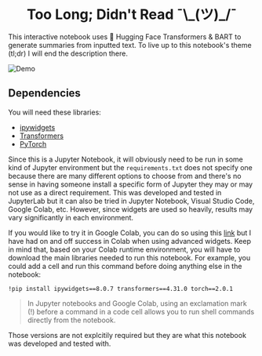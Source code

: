 <h1 align="center">
Too Long; Didn't Read ¯\_(ツ)_/¯
</h1>

This interactive notebook uses 🤗 Hugging Face Transformers & BART to generate summaries from inputted text. To live up to this notebook's theme (tl;dr) I will end the description there.

![Demo](https://i.imgur.com/v7NvPqo.gif)

## Dependencies

You will need these libraries:
- [ipywidgets](https://pypi.org/project/ipywidgets/)
- [Transformers](https://pypi.org/project/transformers/)
- [PyTorch](https://pypi.org/project/torch/)

Since this is a Jupyter Notebook, it will obviously need to be run in some kind of Jupyter environment but the `requirements.txt` does not specify one because there are many different options to choose from and there's no sense in having someone install a specific form of Jupyter they may or may not use as a direct requirement. This was developed and tested in JupyterLab but it can also be tried in Jupyter Notebook, Visual Studio Code, Google Colab, etc. However, since widgets are used so heavily, results may vary significantly in each environment. 

If you would like to try it in Google Colab, you can do so using this [link](https://colab.research.google.com/github/styounessi/tldr-jp-notebook/blob/main/tldr-jp-notebook.ipynb#scrollTo=8a5dd47a-a47e-4246-8ee7-96b387e2fc5c) but I have had on and off success in Colab when using advanced widgets. Keep in mind that, based on your Colab runtime environment, you will have to download the main libraries needed to run this notebook. For example, you could add a cell and run this command before doing anything else in the notebook:

`!pip install ipywidgets==8.0.7 transformers==4.31.0 torch==2.0.1`

> In Jupyter notebooks and Google Colab, using an exclamation mark (!) before a command in a code cell allows you to run shell commands directly from the notebook.

Those versions are not explcitily required but they are what this notebook was developed and tested with.
